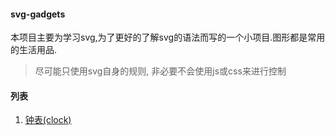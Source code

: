 #### svg-gadgets
本项目主要为学习svg,为了更好的了解svg的语法而写的一个小项目.图形都是常用的生活用品.
> 尽可能只使用svg自身的规则, 非必要不会使用js或css来进行控制

#### 列表

1. [钟表(clock)](./source/dynamic/clock/clock.svg)